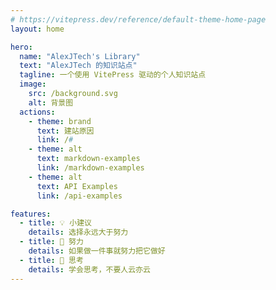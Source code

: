 ```yaml
---
# https://vitepress.dev/reference/default-theme-home-page
layout: home

hero:
  name: "AlexJTech's Library"
  text: "AlexJTech 的知识站点"
  tagline: 一个使用 VitePress 驱动的个人知识站点
  image:
    src: /background.svg
    alt: 背景图
  actions:
    - theme: brand
      text: 建站原因
      link: /#
    - theme: alt
      text: markdown-examples
      link: /markdown-examples
    - theme: alt
      text: API Examples
      link: /api-examples

features:
  - title: 💡 小建议
    details: 选择永远大于努力
  - title: 🧗 努力
    details: 如果做一件事就努力把它做好
  - title: 🤔 思考
    details: 学会思考，不要人云亦云
---
```


